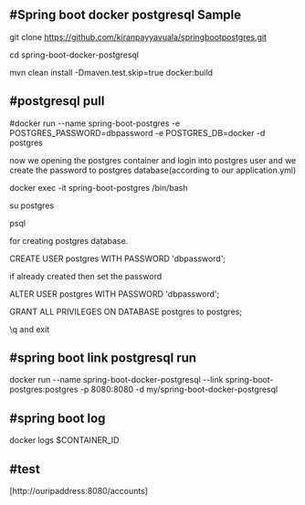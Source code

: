 #Spring boot docker postgresql Sample
-------------------------------------

git clone https://github.com/kiranpayyavuala/springbootpostgres.git

cd spring-boot-docker-postgresql


mvn clean install -Dmaven.test.skip=true docker:build

#postgresql pull 
----------------

#docker run --name spring-boot-postgres -e POSTGRES_PASSWORD=dbpassword -e POSTGRES_DB=docker -d postgres


now we opening the postgres container and login into postgres user and we create the password to postgres database(according to our application.yml)

docker exec -it spring-boot-postgres /bin/bash

su postgres

psql

for creating postgres database.

CREATE USER postgres WITH PASSWORD 'dbpassword';

if already created then set the password

ALTER USER postgres WITH PASSWORD 'dbpassword';

GRANT ALL PRIVILEGES ON DATABASE postgres to postgres;

\q and exit

#spring boot link postgresql run
--------------------------------

docker run --name spring-boot-docker-postgresql --link spring-boot-postgres:postgres -p 8080:8080 -d my/spring-boot-docker-postgresql

#spring boot log
----------------

docker logs $CONTAINER_ID 


#test
-----
[http://ouripaddress:8080/accounts]
